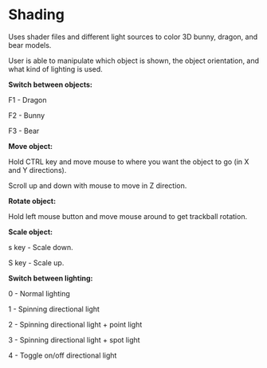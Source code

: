 # Shading
Uses shader files and different light sources to color 3D bunny, dragon, and bear models.

User is able to manipulate which object is shown, the object orientation, and what kind of lighting is used.

**Switch between objects:**

F1 - Dragon

F2 - Bunny

F3 - Bear


**Move object:**

Hold CTRL key and move mouse to where you want the object to go (in X and Y directions).

Scroll up and down with mouse to move in Z direction.


**Rotate object:**

Hold left mouse button and move mouse around to get trackball rotation.


**Scale object:**

s key - Scale down.

S key - Scale up.


**Switch between lighting:**

0 - Normal lighting

1 - Spinning directional light

2 - Spinning directional light + point light

3 - Spinning directional light + spot light

4 - Toggle on/off directional light
